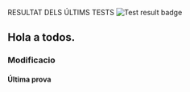 RESULTAT DELS ÚLTIMS TESTS 
 ![Test result badge](https://img.shields.io/badge/tested%20with-Cypress-04C38E.svg)
## Hola a todos.

### Modificacio 

#### Última prova